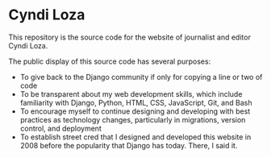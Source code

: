 # Cyndi Loza

This repository is the source code for the website of journalist and editor Cyndi Loza.

The public display of this source code has several purposes:

- To give back to the Django community if only for copying a line or two of code
- To be transparent about my web development skills, which include familiarity with Django, Python, HTML, CSS, JavaScript, Git, and Bash
- To encourage myself to continue designing and developing with best practices as technology changes, particularly in migrations, version control, and deployment
- To establish street cred that I designed and developed this website in 2008 before the popularity that Django has today. There, I said it.
